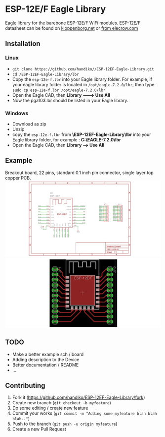 # ESP-12E/F Eagle Library
Eagle library for the barebone ESP-12E/F WiFi modules.
ESP-12E/F datasheet can be found on [kloppenborg.net](https://www.kloppenborg.net/images/blog/esp8266/esp8266-esp12e-specs.pdf) or [from elecrow.com](https://www.elecrow.com/download/ESP-12F.pdf)

## Installation
### Linux
* `git clone https://github.com/handiko//ESP-12EF-Eagle-Library.git`
* `cd /ESP-12EF-Eagle-Library/lbr`
* Copy the `esp-12e-f.lbr` into your Eagle library folder. For example, if your eagle library folder is located in `/opt/eagle-7.2.0/lbr`, then type: `sudo cp esp-12e-f.lbr /opt/eagle-7.2.0/lbr`
* Open the Eagle CAD, then **Library ---> Use All**
* Now the pga103.lbr should be listed in your Eagle library.

### Windows
* Download as zip
* Unzip
* copy the `esp-12e-f.lbr` from **\ESP-12EF-Eagle-Library\lbr** into your Eagle library folder, for example : **C:\EAGLE-7.2.0\lbr**
* Open the Eagle CAD, then **Library --> Use All**

## Example
Breakout board, 22 pins, standard 0.1 inch pin connector, single layer top copper PCB.
![](./example_sch.png)
![](./example_brd.png)

## TODO
* Make a better example sch / board
* Adding description to the Device
* Better documentation / README
* ...

## Contributing
1. Fork it (https://github.com/handiko/ESP-12EF-Eagle-Library/fork)
2. Create new branch (`git checkout -b myfeature`)
3. Do some editing / create new feature
4. Commit your works (`git commit -m "Adding some myfeature blah blah blah.."`)
5. Push to the branch (`git push -u origin myfeature`)
6. Create a new Pull Request
